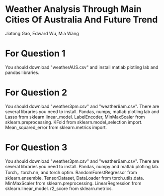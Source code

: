 # Weather Analysis Through Main Cities Of Australia And Future Trend
Jiatong Gao, Edward Wu, Mia Wang
# For Question 1
You should download "weatherAUS.csv" and install matlab plotling lab and pandas libraries.
# For Question 2
You should download "weather3pm.csv" and "weather9am.csv". There are several libraries you need to install. Pandas, numpy, matlab plotling lab and Lasso from sklearn.linear_model. LabelEncoder, MinMaxScaler from sklearn.preprocessing.
KFold from sklearn.model_selection import.
Mean_squared_error from sklearn.metrics import.
# For Question 3
You should download "weather3pm.csv" and "weather9am.csv". There are several libraries you need to install. Pandas, numpy and matlab plotling lab.
Torch，torch.nn, and torch.optim. RandomForestRegressor from sklearn.ensemble. TensorDataset, DataLoader from torch.utils.data. MinMaxScaler from sklearn.preprocessing. LinearRegression from sklearn.linear_model. r2_score from sklearn.metrics.
